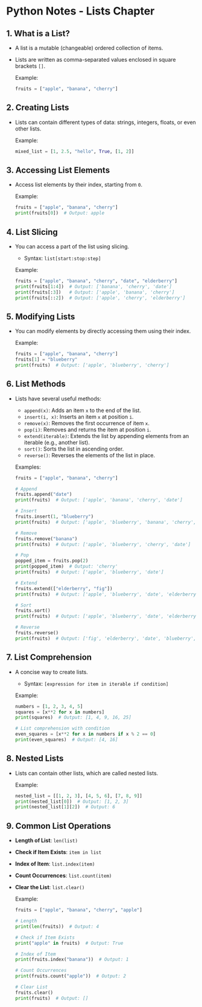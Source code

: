
# Python Notes - Lists Chapter

## 1. What is a List?
- A list is a mutable (changeable) ordered collection of items.
- Lists are written as comma-separated values enclosed in square brackets `[]`.
  
  Example:
  ```python
  fruits = ["apple", "banana", "cherry"]
  ```

## 2. Creating Lists
- Lists can contain different types of data: strings, integers, floats, or even other lists.

  Example:
  ```python
  mixed_list = [1, 2.5, "hello", True, [1, 2]]
  ```

## 3. Accessing List Elements
- Access list elements by their index, starting from `0`.

  Example:
  ```python
  fruits = ["apple", "banana", "cherry"]
  print(fruits[0])  # Output: apple
  ```

## 4. List Slicing
- You can access a part of the list using slicing.
  - Syntax: `list[start:stop:step]`

  Example:
  ```python
  fruits = ["apple", "banana", "cherry", "date", "elderberry"]
  print(fruits[1:4])  # Output: ['banana', 'cherry', 'date']
  print(fruits[:3])   # Output: ['apple', 'banana', 'cherry']
  print(fruits[::2])  # Output: ['apple', 'cherry', 'elderberry']
  ```

## 5. Modifying Lists
- You can modify elements by directly accessing them using their index.

  Example:
  ```python
  fruits = ["apple", "banana", "cherry"]
  fruits[1] = "blueberry"
  print(fruits)  # Output: ['apple', 'blueberry', 'cherry']
  ```

## 6. List Methods
- Lists have several useful methods:
  - `append(x)`: Adds an item `x` to the end of the list.
  - `insert(i, x)`: Inserts an item `x` at position `i`.
  - `remove(x)`: Removes the first occurrence of item `x`.
  - `pop(i)`: Removes and returns the item at position `i`.
  - `extend(iterable)`: Extends the list by appending elements from an iterable (e.g., another list).
  - `sort()`: Sorts the list in ascending order.
  - `reverse()`: Reverses the elements of the list in place.

  Examples:
  ```python
  fruits = ["apple", "banana", "cherry"]
  
  # Append
  fruits.append("date")
  print(fruits)  # Output: ['apple', 'banana', 'cherry', 'date']
  
  # Insert
  fruits.insert(1, "blueberry")
  print(fruits)  # Output: ['apple', 'blueberry', 'banana', 'cherry', 'date']
  
  # Remove
  fruits.remove("banana")
  print(fruits)  # Output: ['apple', 'blueberry', 'cherry', 'date']
  
  # Pop
  popped_item = fruits.pop(2)
  print(popped_item)  # Output: 'cherry'
  print(fruits)  # Output: ['apple', 'blueberry', 'date']
  
  # Extend
  fruits.extend(["elderberry", "fig"])
  print(fruits)  # Output: ['apple', 'blueberry', 'date', 'elderberry', 'fig']
  
  # Sort
  fruits.sort()
  print(fruits)  # Output: ['apple', 'blueberry', 'date', 'elderberry', 'fig']
  
  # Reverse
  fruits.reverse()
  print(fruits)  # Output: ['fig', 'elderberry', 'date', 'blueberry', 'apple']
  ```

## 7. List Comprehension
- A concise way to create lists.
  - Syntax: `[expression for item in iterable if condition]`

  Example:
  ```python
  numbers = [1, 2, 3, 4, 5]
  squares = [x**2 for x in numbers]
  print(squares)  # Output: [1, 4, 9, 16, 25]
  
  # List comprehension with condition
  even_squares = [x**2 for x in numbers if x % 2 == 0]
  print(even_squares)  # Output: [4, 16]
  ```

## 8. Nested Lists
- Lists can contain other lists, which are called nested lists.

  Example:
  ```python
  nested_list = [[1, 2, 3], [4, 5, 6], [7, 8, 9]]
  print(nested_list[0])  # Output: [1, 2, 3]
  print(nested_list[1][2])  # Output: 6
  ```

## 9. Common List Operations
- **Length of List**: `len(list)`
- **Check if Item Exists**: `item in list`
- **Index of Item**: `list.index(item)`
- **Count Occurrences**: `list.count(item)`
- **Clear the List**: `list.clear()`

  Example:
  ```python
  fruits = ["apple", "banana", "cherry", "apple"]
  
  # Length
  print(len(fruits))  # Output: 4
  
  # Check if Item Exists
  print("apple" in fruits)  # Output: True
  
  # Index of Item
  print(fruits.index("banana"))  # Output: 1
  
  # Count Occurrences
  print(fruits.count("apple"))  # Output: 2
  
  # Clear List
  fruits.clear()
  print(fruits)  # Output: []
  ```

